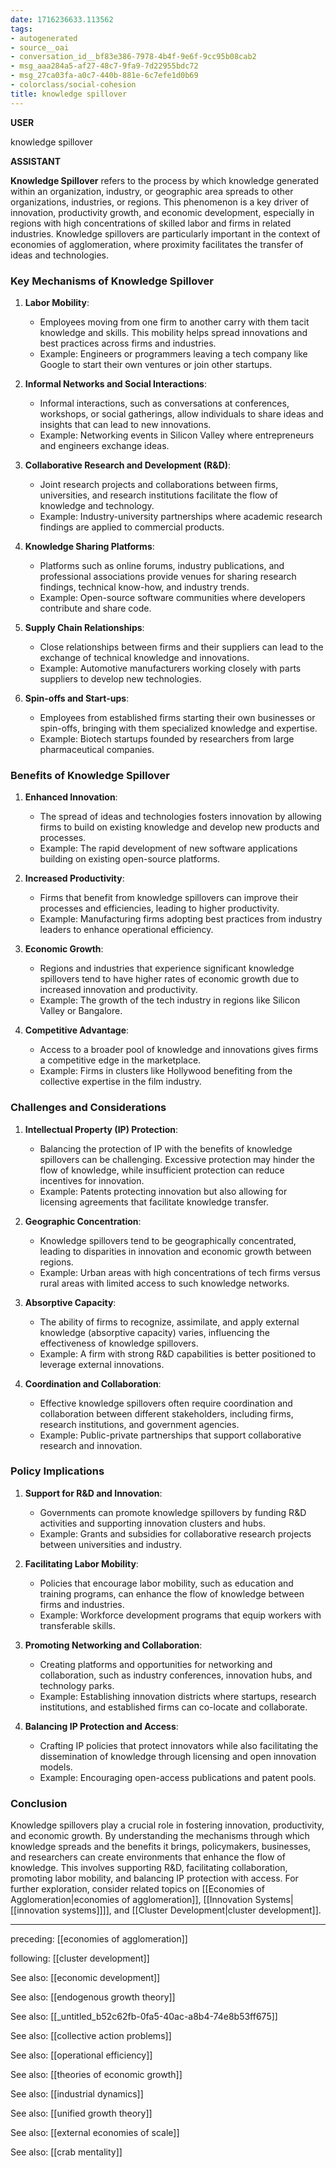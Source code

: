 ```yaml
---
date: 1716236633.113562
tags:
- autogenerated
- source__oai
- conversation_id__bf83e386-7978-4b4f-9e6f-9cc95b08cab2
- msg_aaa284a5-af27-48c7-9fa9-7d22955bdc72
- msg_27ca03fa-a0c7-440b-881e-6c7efe1d0b69
- colorclass/social-cohesion
title: knowledge spillover
---
```


**USER**

knowledge spillover


**ASSISTANT**

**Knowledge Spillover** refers to the process by which knowledge generated within an organization, industry, or geographic area spreads to other organizations, industries, or regions. This phenomenon is a key driver of innovation, productivity growth, and economic development, especially in regions with high concentrations of skilled labor and firms in related industries. Knowledge spillovers are particularly important in the context of economies of agglomeration, where proximity facilitates the transfer of ideas and technologies.

### Key Mechanisms of Knowledge Spillover

1. **Labor Mobility**:
   - Employees moving from one firm to another carry with them tacit knowledge and skills. This mobility helps spread innovations and best practices across firms and industries.
   - Example: Engineers or programmers leaving a tech company like Google to start their own ventures or join other startups.

2. **Informal Networks and Social Interactions**:
   - Informal interactions, such as conversations at conferences, workshops, or social gatherings, allow individuals to share ideas and insights that can lead to new innovations.
   - Example: Networking events in Silicon Valley where entrepreneurs and engineers exchange ideas.

3. **Collaborative Research and Development (R&D)**:
   - Joint research projects and collaborations between firms, universities, and research institutions facilitate the flow of knowledge and technology.
   - Example: Industry-university partnerships where academic research findings are applied to commercial products.

4. **Knowledge Sharing Platforms**:
   - Platforms such as online forums, industry publications, and professional associations provide venues for sharing research findings, technical know-how, and industry trends.
   - Example: Open-source software communities where developers contribute and share code.

5. **Supply Chain Relationships**:
   - Close relationships between firms and their suppliers can lead to the exchange of technical knowledge and innovations.
   - Example: Automotive manufacturers working closely with parts suppliers to develop new technologies.

6. **Spin-offs and Start-ups**:
   - Employees from established firms starting their own businesses or spin-offs, bringing with them specialized knowledge and expertise.
   - Example: Biotech startups founded by researchers from large pharmaceutical companies.

### Benefits of Knowledge Spillover

1. **Enhanced Innovation**:
   - The spread of ideas and technologies fosters innovation by allowing firms to build on existing knowledge and develop new products and processes.
   - Example: The rapid development of new software applications building on existing open-source platforms.

2. **Increased Productivity**:
   - Firms that benefit from knowledge spillovers can improve their processes and efficiencies, leading to higher productivity.
   - Example: Manufacturing firms adopting best practices from industry leaders to enhance operational efficiency.

3. **Economic Growth**:
   - Regions and industries that experience significant knowledge spillovers tend to have higher rates of economic growth due to increased innovation and productivity.
   - Example: The growth of the tech industry in regions like Silicon Valley or Bangalore.

4. **Competitive Advantage**:
   - Access to a broader pool of knowledge and innovations gives firms a competitive edge in the marketplace.
   - Example: Firms in clusters like Hollywood benefiting from the collective expertise in the film industry.

### Challenges and Considerations

1. **Intellectual Property (IP) Protection**:
   - Balancing the protection of IP with the benefits of knowledge spillovers can be challenging. Excessive protection may hinder the flow of knowledge, while insufficient protection can reduce incentives for innovation.
   - Example: Patents protecting innovation but also allowing for licensing agreements that facilitate knowledge transfer.

2. **Geographic Concentration**:
   - Knowledge spillovers tend to be geographically concentrated, leading to disparities in innovation and economic growth between regions.
   - Example: Urban areas with high concentrations of tech firms versus rural areas with limited access to such knowledge networks.

3. **Absorptive Capacity**:
   - The ability of firms to recognize, assimilate, and apply external knowledge (absorptive capacity) varies, influencing the effectiveness of knowledge spillovers.
   - Example: A firm with strong R&D capabilities is better positioned to leverage external innovations.

4. **Coordination and Collaboration**:
   - Effective knowledge spillovers often require coordination and collaboration between different stakeholders, including firms, research institutions, and government agencies.
   - Example: Public-private partnerships that support collaborative research and innovation.

### Policy Implications

1. **Support for R&D and Innovation**:
   - Governments can promote knowledge spillovers by funding R&D activities and supporting innovation clusters and hubs.
   - Example: Grants and subsidies for collaborative research projects between universities and industry.

2. **Facilitating Labor Mobility**:
   - Policies that encourage labor mobility, such as education and training programs, can enhance the flow of knowledge between firms and industries.
   - Example: Workforce development programs that equip workers with transferable skills.

3. **Promoting Networking and Collaboration**:
   - Creating platforms and opportunities for networking and collaboration, such as industry conferences, innovation hubs, and technology parks.
   - Example: Establishing innovation districts where startups, research institutions, and established firms can co-locate and collaborate.

4. **Balancing IP Protection and Access**:
   - Crafting IP policies that protect innovators while also facilitating the dissemination of knowledge through licensing and open innovation models.
   - Example: Encouraging open-access publications and patent pools.

### Conclusion

Knowledge spillovers play a crucial role in fostering innovation, productivity, and economic growth. By understanding the mechanisms through which knowledge spreads and the benefits it brings, policymakers, businesses, and researchers can create environments that enhance the flow of knowledge. This involves supporting R&D, facilitating collaboration, promoting labor mobility, and balancing IP protection with access. For further exploration, consider related topics on [[Economies of Agglomeration|economies of agglomeration]], [[Innovation Systems|[[innovation systems]]]], and [[Cluster Development|cluster development]].


---

preceding: [[economies of agglomeration]]  


following: [[cluster development]]

See also: [[economic development]]


See also: [[endogenous growth theory]]


See also: [[_untitled_b52c62fb-0fa5-40ac-a8b4-74e8b53ff675]]


See also: [[collective action problems]]


See also: [[operational efficiency]]


See also: [[theories of economic growth]]


See also: [[industrial dynamics]]


See also: [[unified growth theory]]


See also: [[external economies of scale]]


See also: [[crab mentality]]